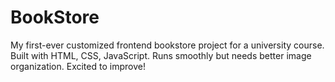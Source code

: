 # BookStore
My first-ever customized frontend bookstore project for a university course. Built with HTML, CSS, JavaScript. Runs smoothly but needs better image organization. Excited to improve!
